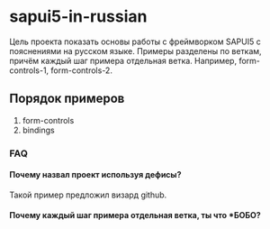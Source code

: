 # sapui5-in-russian
Цель проекта показать основы работы с фреймворком SAPUI5 с пояснениями на русском языке.
Примеры разделены по веткам, причём каждый шаг примера отдельная ветка.
Например, form-controls-1, form-controls-2.

## Порядок примеров
1. form-controls
2. bindings

### FAQ
#### Почему назвал проект используя дефисы?
Такой пример предложил визард github.
#### Почему каждый шаг примера отдельная ветка, ты что *БОБО?
